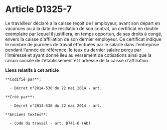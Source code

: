 # Article D1325-7

Le travailleur déclaré à la caisse reçoit de l'employeur, avant son départ en vacances ou à la date de résiliation de son
contrat, un certificat en double exemplaire par lequel il justifiera, en temps opportun, de ses droits à congé, envers la
caisse d'affiliation de son dernier employeur. Ce certificat indique le nombre de journées de travail effectuées par le
salarié dans l'entreprise pendant l'année de référence, le taux du dernier salaire perçu par l'intéressé et ayant donné lieu
au versement de cotisations ainsi que la raison sociale de l'établissement et l'adresse de la caisse d'affiliation.

**Liens relatifs à cet article**

	**Codifié par**:

	  - Décret n°2014-530 du 22 mai 2014 - art.

	**Créé par**:

	  - Décret n°2014-530 du 22 mai 2014 - art.

	**Anciens textes**:

	  - Code du travail - art. D741-6 (Ab)
